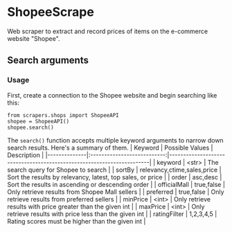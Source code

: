 # ShopeeScrape
Web scraper to extract and record prices of items on the e-commerce website "Shopee".

## Search arguments
### Usage
First, create a connection to the Shopee website and begin searching like this:

```
from scrapers.shops import ShopeeAPI
shopee = ShopeeAPI()
shopee.search()
```

The `search()` function accepts multiple keyword arguments to narrow down search results. Here's a summary of them.
| Keyword      |      Possible Values        | Description                                                           |
|--------------|:---------------------------:|-----------------------------------------------------------------------|
| keyword      | \<str\>                     | The search query for Shopee to search                                 |
| sortBy       | relevancy,ctime,sales,price | Sort the results by relevancy, latest, top sales, or price            |
| order        | asc,desc                    | Sort the results in ascending or descending order                     |
| officialMall | true,false                  | Only retrieve results from Shopee Mall sellers                        |
| preferred    | true,false                  | Only retrieve results from preferred sellers                          |
| minPrice     | \<int\>                     | Only retrieve results with price greater than the given int           |
| maxPrice     | \<int\>                     | Only retrieve results with price less than the given int              |
| ratingFilter | 1,2,3,4,5                   | Rating scores must be higher than the given int                       |
